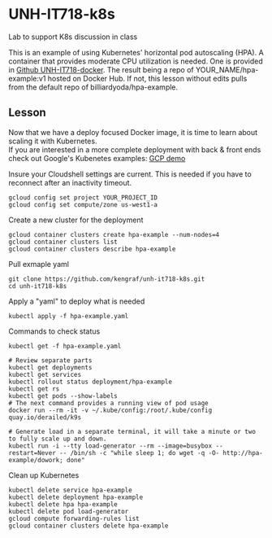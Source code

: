 # UNH-IT718-k8s
Lab to support K8s discussion in class

This is an example of using Kubernetes' horizontal pod autoscaling (HPA).  A container that provides moderate CPU utilization is needed.
One is provided in [Github UNH-IT718-docker](https://github.com/kengraf/UNH-IT718-docker).  The result being a repo of YOUR_NAME/hpa-example:v1 hosted on Docker Hub.  If not, this lesson without edits pulls from the default repo of billiardyoda/hpa-example.

## Lesson 
Now that we have a deploy focused Docker image, it is time to learn about scaling it with Kubernetes.  
If you are interested in a more complete deployment with back & front ends check out Google's Kubenetes examples: [GCP demo](https://cloud.google.com/kubernetes-engine/docs/tutorials/guestbook)  

Insure your Cloudshell settings are current.  This is needed if you have to reconnect after an inactivity timeout.
```
gcloud config set project YOUR_PROJECT_ID
gcloud config set compute/zone us-west1-a
```

Create a new cluster for the deployment
```
gcloud container clusters create hpa-example --num-nodes=4
gcloud container clusters list
gcloud container clusters describe hpa-example
```

Pull exmaple yaml
```
git clone https://github.com/kengraf/unh-it718-k8s.git
cd unh-it718-k8s
```

Apply a "yaml" to deploy what is needed
```
kubectl apply -f hpa-example.yaml
```

Commands to check status
```
kubectl get -f hpa-example.yaml

# Review separate parts
kubectl get deployments
kubectl get services
kubectl rollout status deployment/hpa-example
kubectl get rs
kubectl get pods --show-labels
# The next command provides a running view of pod usage
docker run --rm -it -v ~/.kube/config:/root/.kube/config quay.io/derailed/k9s
```

```
# Generate load in a separate terminal, it will take a minute or two to fully scale up and down.  
kubectl run -i --tty load-generator --rm --image=busybox --restart=Never -- /bin/sh -c "while sleep 1; do wget -q -O- http://hpa-example/dowork; done"
```


Clean up Kubernetes
```
kubectl delete service hpa-example
kubectl delete deployment hpa-example
kubectl delete hpa hpa-example
kubectl delete pod load-generator
gcloud compute forwarding-rules list
gcloud container clusters delete hpa-example
```



